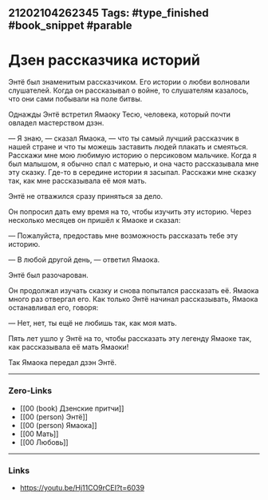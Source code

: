 21202104262345
Tags: #type_finished #book_snippet  #parable 
---
# Дзен рассказчика историй 

Энтё был знаменитым рассказчиком. Его истории о любви волновали слушателей. Когда он рассказывал о войне, то слушателям казалось, что они сами побывали на поле битвы.

Однажды Энтё встретил Ямаоку Тесю, человека, который почти овладел мастерством дзэн.

— Я знаю, — сказал Ямаока, — что ты самый лучший рассказчик в нашей стране и что ты можешь заставить людей плакать и смеяться. Расскажи мне мою любимую историю о персиковом мальчике. Когда я был малышом, я обычно спал с матерью, и она часто рассказывала мне эту сказку. Где-то в середине истории я засыпал. Расскажи мне сказку так, как мне рассказывала её моя мать.

Энтё не отважился сразу приняться за дело.

Он попросил дать ему время на то, чтобы изучить эту историю. Через несколько месяцев он пришёл к Ямаоке и сказал:

— Пожалуйста, предоставь мне возможность рассказать тебе эту историю.

— В любой другой день, — ответил Ямаока.

Энтё был разочарован.

Он продолжал изучать сказку и снова попытался рассказать её. Ямаока много раз отвергал его. Как только Энтё начинал рассказывать, Ямаока останавливал его, говоря:

— Нет, нет, ты ещё не любишь так, как моя мать.

Пять лет ушло у Энтё на то, чтобы рассказать эту легенду Ямаоке так, как рассказывала её мать Ямаоки!

Так Ямаока передал дзэн Энтё.  

---
### Zero-Links
- [[00 (book) Дзенские притчи]]
- [[00 (person) Энтё]]
- [[00 (person) Ямаока]]
- [[00 Мать]]
- [[00 Любовь]]
---
### Links
- https://youtu.be/Hj11CO9rCEI?t=6039